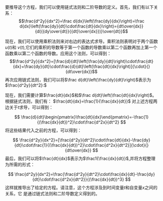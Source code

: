要推导这个方程，我们可以使用链式法则和二阶导数的定义。首先，我们有以下关系：
$$\frac{d^2y}{dx^2}=\frac d{dx}\left(\frac{dy}{dx}\right)=\frac d{dx}\left(\frac{dy}{dt}\cdot\frac{dt}{dx}\right)={dt\over{dx}}{d({{dy\over{dt}}{{dt}\over{dx}})}\over{dt}}$$


 现在，我们可以使用乘积法则来对右边的表达式求导。乘积法则表明对于两个函数$u(t)$和 $v(t)$,它们的乘积的导数等于第一个函数的导数乘以第二个函数再加上第一个函数乘以第二个函数的导数。应用这个法则，可以得到：
$$\frac{d^2y}{dx^2}=[\frac{d}{dt}\left(\frac{dy}{dt}\right)\cdot\frac{dt}{dx}+\frac{dy}{dt}\cdot\frac{d}{dt}\left(\frac{dt}{dx}\right)]{\cdot}{}{dt\over{dx}}$$
 再次应用链式法则，我们可以将$\frac d{dt}\left(\frac{dy}{dt}\right)$表示为$\frac{d^2y}{dt^2}:$

 现在，我们需要计算$\frac{dt}{dx}$和$\frac d{dt}\left(\frac{dt}{dx}\right)$。根据链式法则，我们有：
 $\frac{dt}{dx}=\frac{1}{\frac{dx}{dt}}$
 对上述方程两边关于$t$求导，可以得到：

$$
\frac{d}{dt}\begin{pmatrix}\frac{dt}{dx}\end{pmatrix}=-\frac{1}{(\frac{dx}{dt})^2}\cdot\frac{d^2x}{dt^2}
$$
 将这些结果代入之前的方程，可以得到：

$$
\frac{d^2y}{dx^2}=[\frac{d^2y}{dt^2}\cdot\frac{dt}{dx}-\frac{dy}{dt}\cdot\frac{1}{(\frac{dx}{dt})^2}\cdot\frac{d^2x}{dt^2}]{\cdot}{}{dt\over{dx}}
$$
 最后，我们可以将$\frac{dt}{dx}$表示为$\frac1{\frac{dx}{dt}}$,并将方程整理为所需的形式：

$$
\frac{d^2y}{dx^2}=\frac{\frac{d^2y}{dt^2}\cdot\frac{dx}{dt}-\frac{dy}{dt}\cdot\frac{d^2x}{dt^2}}{(\frac{dx}{dt})^3}
$$
 这样就推导出了给定的方程。请注意，这个方程涉及到时间变量$t$和自变量$x$之间的关系，它
 是通过链式法则和二阶导数定义得到的。
